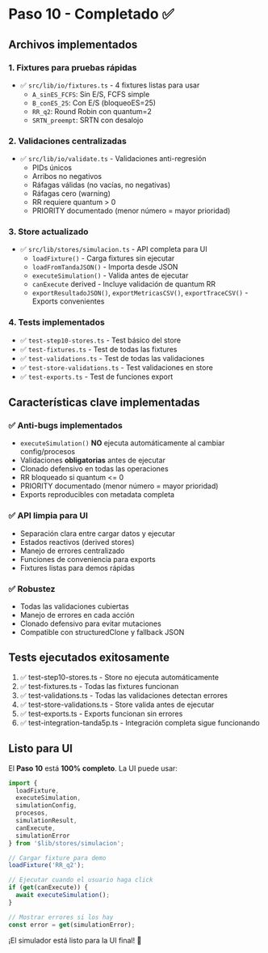 # Paso 10 - Completado ✅

## Archivos implementados

### 1. Fixtures para pruebas rápidas
- ✅ `src/lib/io/fixtures.ts` - 4 fixtures listas para usar
  - `A_sinES_FCFS`: Sin E/S, FCFS simple
  - `B_conES_25`: Con E/S (bloqueoES=25)  
  - `RR_q2`: Round Robin con quantum=2
  - `SRTN_preempt`: SRTN con desalojo

### 2. Validaciones centralizadas
- ✅ `src/lib/io/validate.ts` - Validaciones anti-regresión
  - PIDs únicos
  - Arribos no negativos
  - Ráfagas válidas (no vacías, no negativas)
  - Ráfagas cero (warning)
  - RR requiere quantum > 0
  - PRIORITY documentado (menor número = mayor prioridad)

### 3. Store actualizado
- ✅ `src/lib/stores/simulacion.ts` - API completa para UI
  - `loadFixture()` - Carga fixtures sin ejecutar
  - `loadFromTandaJSON()` - Importa desde JSON
  - `executeSimulation()` - Valida antes de ejecutar
  - `canExecute` derived - Incluye validación de quantum RR
  - `exportResultadoJSON()`, `exportMetricasCSV()`, `exportTraceCSV()` - Exports convenientes

### 4. Tests implementados
- ✅ `test-step10-stores.ts` - Test básico del store
- ✅ `test-fixtures.ts` - Test de todas las fixtures
- ✅ `test-validations.ts` - Test de todas las validaciones
- ✅ `test-store-validations.ts` - Test validaciones en store
- ✅ `test-exports.ts` - Test de funciones export

## Características clave implementadas

### ✅ Anti-bugs implementados
- `executeSimulation()` **NO** ejecuta automáticamente al cambiar config/procesos
- Validaciones **obligatorias** antes de ejecutar
- Clonado defensivo en todas las operaciones
- RR bloqueado si quantum <= 0
- PRIORITY documentado (menor número = mayor prioridad)
- Exports reproducibles con metadata completa

### ✅ API limpia para UI
- Separación clara entre cargar datos y ejecutar
- Estados reactivos (derived stores)
- Manejo de errores centralizado
- Funciones de conveniencia para exports
- Fixtures listas para demos rápidas

### ✅ Robustez
- Todas las validaciones cubiertas
- Manejo de errores en cada acción
- Clonado defensivo para evitar mutaciones
- Compatible con structuredClone y fallback JSON

## Tests ejecutados exitosamente

1. ✅ test-step10-stores.ts - Store no ejecuta automáticamente
2. ✅ test-fixtures.ts - Todas las fixtures funcionan 
3. ✅ test-validations.ts - Todas las validaciones detectan errores
4. ✅ test-store-validations.ts - Store valida antes de ejecutar
5. ✅ test-exports.ts - Exports funcionan sin errores
6. ✅ test-integration-tanda5p.ts - Integración completa sigue funcionando

## Listo para UI

El **Paso 10** está **100% completo**. La UI puede usar:

```typescript
import { 
  loadFixture, 
  executeSimulation, 
  simulationConfig, 
  procesos, 
  simulationResult,
  canExecute,
  simulationError 
} from '$lib/stores/simulacion';

// Cargar fixture para demo
loadFixture('RR_q2'); 

// Ejecutar cuando el usuario haga click
if (get(canExecute)) {
  await executeSimulation();
}

// Mostrar errores si los hay
const error = get(simulationError);
```

¡El simulador está listo para la UI final! 🎉